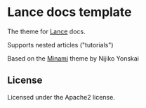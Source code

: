 # Lance docs template

The theme for [Lance](https://lance.gg) docs. 
 
 Supports nested articles ("tutorials")

Based on the [Minami](https://github.com/nijikokun/minami) theme by Nijiko Yonskai 

## License

Licensed under the Apache2 license.